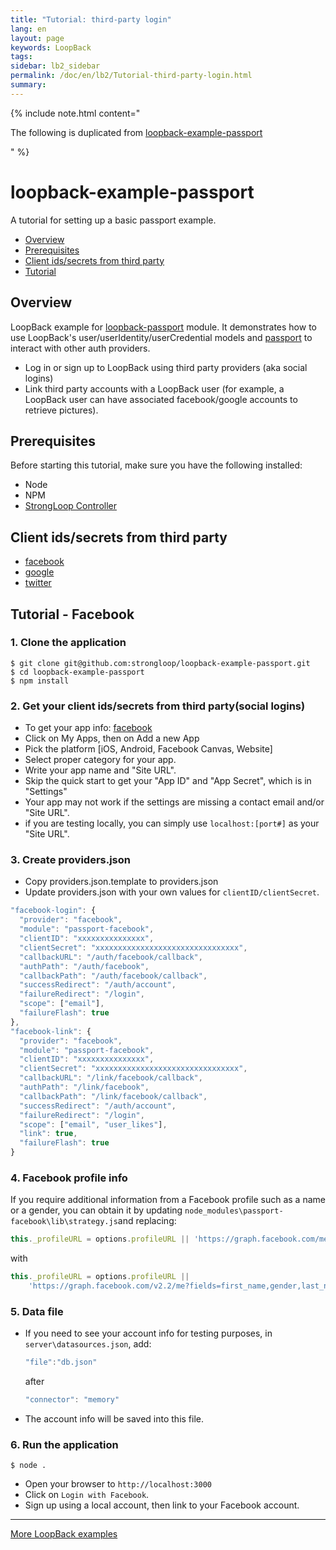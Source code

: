 ```yaml
---
title: "Tutorial: third-party login"
lang: en
layout: page
keywords: LoopBack
tags:
sidebar: lb2_sidebar
permalink: /doc/en/lb2/Tutorial-third-party-login.html
summary:
---
```


{% include note.html content="

The following is duplicated from [loopback-example-passport](https://github.com/strongloop/loopback-example-passport)

" %}

# loopback-example-passport

A tutorial for setting up a basic passport example.

* [Overview](#overview)
* [Prerequisites](#prerequisites)
* [Client ids/secrets from third party](#client-idssecrets-from-third-party)
* [Tutorial](#tutorial---facebook)

## Overview

LoopBack example for [loopback-passport](https://github.com/strongloop/loopback-passport) module.
It demonstrates how to use LoopBack's user/userIdentity/userCredential models and [passport](http://passportjs.org/) to interact with other auth providers.

* Log in or sign up to LoopBack using third party providers (aka social logins)
* Link third party accounts with a LoopBack user (for example, a LoopBack user can have associated facebook/google accounts to retrieve pictures).

## Prerequisites

Before starting this tutorial, make sure you have the following installed:

* Node
* NPM
* [StrongLoop Controller](https://github.com/strongloop/strongloop)

## Client ids/secrets from third party

* [facebook](https://developers.facebook.com/apps)
* [google](https://console.developers.google.com/project)
* [twitter](https://apps.twitter.com/)

## Tutorial - Facebook

### 1. Clone the application

```shell
$ git clone git@github.com:strongloop/loopback-example-passport.git
$ cd loopback-example-passport
$ npm install
```

### 2. Get your client ids/secrets from third party(social logins)

* To get your app info: [facebook](https://developers.facebook.com/apps)
* Click on My Apps, then on Add a new App
* Pick the platform [iOS, Android, Facebook Canvas, Website]
* Select proper category for your app.
* Write your app name and "Site URL".
* Skip the quick start to get your "App ID" and "App Secret", which is in "Settings"
* Your app may not work if the settings are missing a contact email and/or "Site URL".
* if you are testing locally, you can simply use `localhost:[port#]` as your "Site URL".

### 3. Create providers.json

* Copy providers.json.template to providers.json
* Update providers.json with your own values for `clientID/clientSecret`.

```javascript
"facebook-login": {
  "provider": "facebook",
  "module": "passport-facebook",
  "clientID": "xxxxxxxxxxxxxxx",
  "clientSecret": "xxxxxxxxxxxxxxxxxxxxxxxxxxxxxxxx",
  "callbackURL": "/auth/facebook/callback",
  "authPath": "/auth/facebook",
  "callbackPath": "/auth/facebook/callback",
  "successRedirect": "/auth/account",
  "failureRedirect": "/login",
  "scope": ["email"],
  "failureFlash": true
},
"facebook-link": {
  "provider": "facebook",
  "module": "passport-facebook",
  "clientID": "xxxxxxxxxxxxxxx",
  "clientSecret": "xxxxxxxxxxxxxxxxxxxxxxxxxxxxxxxx",
  "callbackURL": "/link/facebook/callback",
  "authPath": "/link/facebook",
  "callbackPath": "/link/facebook/callback",
  "successRedirect": "/auth/account",
  "failureRedirect": "/login",
  "scope": ["email", "user_likes"],
  "link": true,
  "failureFlash": true
}
```

### 4. Facebook profile info

If you require additional information from a Facebook profile such as a name or a gender,
you can obtain it by updating `node_modules\passport-facebook\lib\strategy.js`and replacing:

```javascript
this._profileURL = options.profileURL || 'https://graph.facebook.com/me';
```

with

```javascript
this._profileURL = options.profileURL ||
    'https://graph.facebook.com/v2.2/me?fields=first_name,gender,last_name,link,locale,name,timezone,verified,email,updated_time';
```

### 5. Data file

* If you need to see your account info for testing purposes, in `server\datasources.json`, add:

  ```javascript
  "file":"db.json"
  ```

  after

  ```javascript
  "connector": "memory"
  ```

* The account info will be saved into this file.

### 6. Run the application

```shell
$ node .
```

* Open your browser to `http://localhost:3000`
* Click on `Login with Facebook`.
* Sign up using a local account, then link to your Facebook account.

* * *

[More LoopBack examples](https://github.com/strongloop/loopback-example)